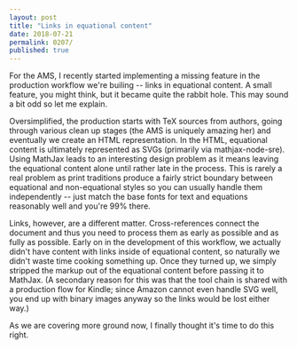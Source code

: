 ```yaml
---
layout: post
title: "Links in equational content"
date: 2018-07-21
permalink: 0207/
published: true
---
```


For the AMS, I recently started implementing a missing feature in the production workflow we're builing -- links in equational content. A small feature, you might think, but it became quite the rabbit hole. This may sound a bit odd so let me explain.

Oversimplified, the production starts with TeX sources from authors, going through various clean up stages (the AMS is uniquely amazing her) and eventually we create an HTML representation. In the HTML, equational content is ultimately represented as SVGs (primarily via mathjax-node-sre). Using MathJax leads to an interesting design problem as it means leaving the equational content alone until rather late in the process. This is rarely a real problem as print traditions produce a fairly strict boundary between equational and non-equational styles so you can usually handle them independently -- just match the base fonts for text and equations reasonably well and you're 99% there.

Links, however, are a different matter. Cross-references connect the document and thus you need to process them as early as possible and as fully as possible. Early on in the development of this workflow, we actually didn't have content with links inside of equational content, so naturally we didn't waste time cooking something up. Once they turned up, we simply stripped the markup out of the equational content before passing it to MathJax. (A secondary reason for this was that the tool chain is shared with a production flow for Kindle; since Amazon cannot even handle SVG well, you end up with binary images anyway so the links would be lost either way.)

As we are covering more ground now, I finally thought it's time to do this right.
